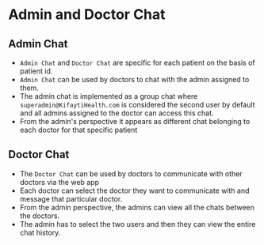 # Admin and Doctor Chat

## Admin Chat

* `Admin Chat` and `Doctor Chat` are specific for each patient on the basis of patient id.
* `Admin Chat` can be used by doctors to chat with the admin assigned to them.
* The admin chat is implemented as a group chat where `superadmin@KifaytiHealth.com` is considered the second user by default and all admins assigned to the doctor can access this chat.
* From the admin's perspective it appears as different chat belonging to each doctor for that specific patient

## Doctor Chat

* The `Doctor Chat` can be used by doctors to communicate with other doctors via the web app
* Each doctor can select the doctor they want to communicate with and message that particular doctor.
* From the admin perspective, the admins can view all the chats between the doctors.
* The admin has to select the two users and then they can view the entire chat history.  